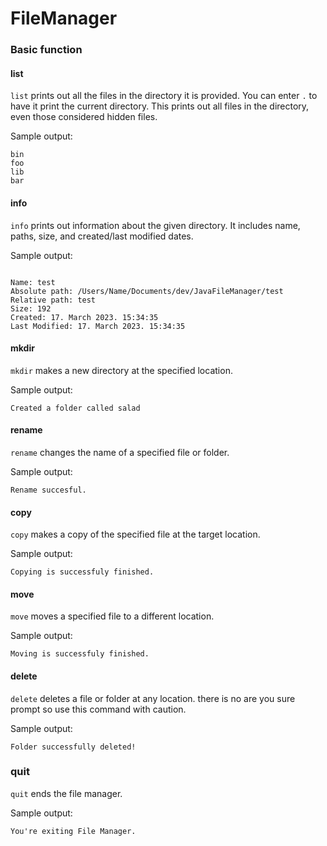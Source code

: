 # FileManager
### Basic function

#### list

`list` prints out all the files in the directory it is provided.
You can enter `.` to have it print the current directory.
This prints out all files in the directory, even those considered hidden files.

Sample output:
```agsl
bin
foo
lib
bar
```

#### info

`info` prints out information about the given directory.
It includes name, paths, size, and created/last modified dates.

Sample output:
```agsl

Name: test
Absolute path: /Users/Name/Documents/dev/JavaFileManager/test
Relative path: test
Size: 192
Created: 17. March 2023. 15:34:35
Last Modified: 17. March 2023. 15:34:35
```

#### mkdir

`mkdir` makes a new directory at the specified location.


Sample output:
```agsl
Created a folder called salad
```

#### rename

`rename` changes the name of a specified file or folder.

Sample output:
```
Rename succesful.
```

#### copy

`copy` makes a copy of the specified file at the target location.

Sample output:
```agsl
Copying is successfuly finished.
```

#### move
`move` moves a specified file to a different location.

Sample output:
```agsl
Moving is successfuly finished.
```

#### delete
`delete` deletes a file or folder at any location.
there is no are you sure prompt so use this command with caution.

Sample output:
```agsl
Folder successfully deleted!
```

### quit

`quit` ends the file manager.

Sample output:
```agsl
You're exiting File Manager.
```